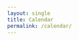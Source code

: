```yaml
---
layout: single
title: Calendar
permalink: /calendar/
---
```


<link rel="stylesheet" href="//cdnjs.cloudflare.com/ajax/libs/fullcalendar/3.9.0/fullcalendar.min.css">
<link rel="stylesheet" media="print" href="//cdnjs.cloudflare.com/ajax/libs/fullcalendar/3.9.0/fullcalendar.print.css">

<script>
$(document).ready(function() {

	$('#calendar').fullCalendar({
		events:'/events/json'
	})

});
</script>

<div id="calendar"></div>